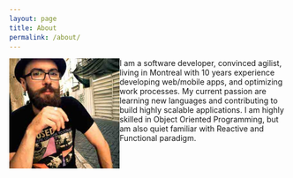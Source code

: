 ```yaml
---
layout: page
title: About
permalink: /about/
---
```


<div class="overflow: auto;">
  <img style="float: left;padding:" src="images/avatar.jpg" width="200" height="200">
  I am a software developer, convinced agilist, living in Montreal with 10 years experience developing web/mobile apps, and optimizing work processes. My current passion are learning new languages and contributing to build highly scalable applications. I am highly skilled in Object Oriented Programming, but am also quiet familiar with Reactive and Functional paradigm.
</div>
